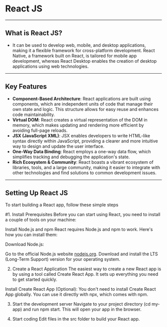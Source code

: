 # React JS

---

## What is React JS?

- It can be used to develop web, mobile, and desktop applications, making it a flexible framework for cross-platform development. React Native, a framework built on React, is tailored for mobile app development, whereas React Desktop enables the creation of desktop applications using web technologies.

---

## Key Features

- **Component-Based Architecture**: React applications are built using components, which are independent units of code that manage their own state and logic. This structure allows for easy reuse and enhances code maintainability.
- **Virtual DOM**: React creates a virtual representation of the DOM in memory, which makes updating and rendering more efficient by avoiding full-page reloads.
- **JSX (JavaScript XML)**: JSX enables developers to write HTML-like syntax directly within JavaScript, providing a clearer and more intuitive way to design and update the user interface.
- **One-Way Data Binding**: React employs a one-way data flow, which simplifies tracking and debugging the application's state.
- **Rich Ecosystem & Community**: React boasts a vibrant ecosystem of libraries, tools, and a large community, making it easier to integrate with other technologies and find solutions to common development issues.

---

## Setting Up React JS

To start building a React app, follow these simple steps

#1. Install Prerequisites
Before you can start using React, you need to install a couple of tools on your machine:

Install Node.js and npm
React requires Node.js and npm to work. Here's how you can install them:

Download Node.js:

Go to the official Node.js website [nodejs.org](https://nodejs.org/).
Download and install the LTS (Long-Term Support) version for your operating system.

2. Create a React Application
The easiest way to create a new React app is by using a tool called Create React App. It sets up everything you need to get started quickly.

Install Create React App (Optional): You don't need to install Create React App globally. You can use it directly with npx, which comes with npm.

3. Start the development server
Navigate to your project directory (cd my-app) and run npm start. This will open your app in the browser.

4. Start coding
Edit files in the src folder to build your React app.